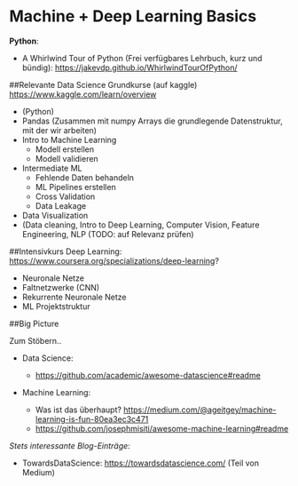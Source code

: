 # Machine + Deep Learning Basics

**Python**:
- A Whirlwind Tour of Python (Frei verfügbares Lehrbuch, kurz und bündig): 
https://jakevdp.github.io/WhirlwindTourOfPython/

##Relevante Data Science Grundkurse (auf kaggle)
https://www.kaggle.com/learn/overview
- (Python)
- Pandas (Zusammen mit numpy Arrays die grundlegende Datenstruktur, mit der wir arbeiten)
- Intro to Machine Learning
    - Modell erstellen
    - Modell validieren
- Intermediate ML
    - Fehlende Daten behandeln
    - ML Pipelines erstellen
    - Cross Validation
    - Data Leakage
- Data Visualization
- (Data cleaning, Intro to Deep Learning, Computer Vision, Feature Engineering, NLP
(TODO: auf Relevanz prüfen)
 
##Intensivkurs Deep Learning: 
https://www.coursera.org/specializations/deep-learning?
- Neuronale Netze
- Faltnetzwerke (CNN)
- Rekurrente Neuronale Netze
- ML Projektstruktur


##Big Picture

Zum Stöbern..

- Data Science:
    - https://github.com/academic/awesome-datascience#readme
    
- Machine Learning:
    - Was ist das überhaupt? https://medium.com/@ageitgey/machine-learning-is-fun-80ea3ec3c471
    - https://github.com/josephmisiti/awesome-machine-learning#readme
    
*Stets interessante Blog-Einträge*:
 - TowardsDataScience: https://towardsdatascience.com/ (Teil von Medium)